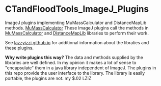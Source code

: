 # CTandFloodTools_ImageJ_Plugins
ImageJ plugins implementing MuMassCalculator and DistanceMapLib methods.
<a href="https://github.com/LazzyIzzi/MuMassCalculator" target="_blank">MuMassCalculator</a>
These ImageJ plugins call the methods in <a href="https://github.com/LazzyIzzi/MuMassCalculator" target="_blank">MuMassCalculator</a> and <a href="https://github.com/LazzyIzzi/DistanceMapLib" target="_blank">DistanceMapLib</a> libraries to perform their work.

See <a href="https://lazzyizzi.github.io/" target="_blank">lazzyizzi.github.io</a> for additional information about the libraties and these plugins.


**Why write plugins this way?**
The data and methods supplied by the libraries are well defined.  In my opinion it makes a lot of sense to "encapsulate" them in a java library independent of ImageJ.  The plugins in this repo provide the user interface to the library.  The library is easily portable, the plugins are not.  my $.02 LZIZ
